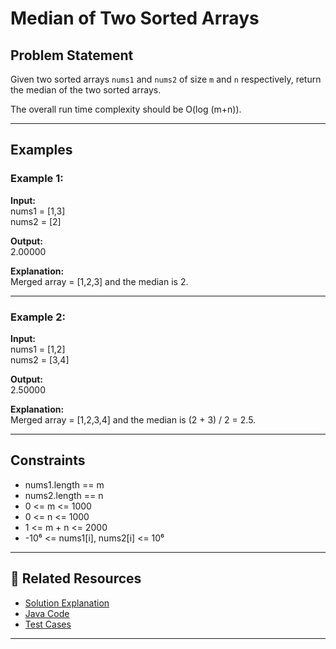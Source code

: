 # Median of Two Sorted Arrays

## Problem Statement

Given two sorted arrays `nums1` and `nums2` of size `m` and `n` respectively, return the median of the two sorted arrays.

The overall run time complexity should be O(log (m+n)).

---

## Examples

### Example 1:
**Input:**  
nums1 = [1,3]  
nums2 = [2]

**Output:**  
2.00000

**Explanation:**  
Merged array = [1,2,3] and the median is 2.

---

### Example 2:
**Input:**  
nums1 = [1,2]  
nums2 = [3,4]

**Output:**  
2.50000

**Explanation:**  
Merged array = [1,2,3,4] and the median is (2 + 3) / 2 = 2.5.

---

## Constraints

- nums1.length == m
- nums2.length == n
- 0 <= m <= 1000
- 0 <= n <= 1000
- 1 <= m + n <= 2000
- -10⁶ <= nums1[i], nums2[i] <= 10⁶

---
## 🔗 Related Resources

- [Solution Explanation](MedianOfTwoSortedArraysSolution.md)
- [Java Code](MedianOfTwoSortedArrays.java)
- [Test Cases](../twosum/TwoSumTest.java)

---